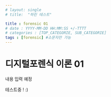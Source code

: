 ```yaml
---
# layout: single
# title:  "하린 테스트"

title : forensic 01
# date : YYYY-MM-DD HH:MM:SS +/-TTTT
# categories : [TOP_CATEGORIE, SUB_CATEGORIE]
tags : [forensic] #소문자만 가능
---
```


# 디지털포렌식 이론 01

내용 입력 예정

테스트중 ! :)